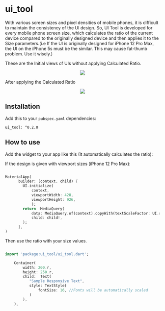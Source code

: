 # ui_tool

With various screen sizes and pixel densities of mobile phones, it is difficult to maintain the consistency of the UI design. So, UI Tool is developed for every mobile phone screen size, which calculates the ratio of the current device compared to the originally designed device and then applies it to the Size parameters.(i.e If the UI is originally designed for iPhone 12 Pro Max, the UI on the iPhone 5s must be the similar. This may cause fat-thumb problem. Use it wisely.)


These are the Initial views of UIs without applying Calculated Ratio.
<p align='center'>
    <img src="./resources/before.png" />
</p>

After applying the Calculated Ratio
<p align='center'>
    <img src="./resources/after.png" />
</p>


## Installation

Add this to your `pubspec.yaml` dependencies:

```
ui_tool: ^0.2.0
```

## How to use

Add the widget to your app like this (It automatically calculates the ratio):

If the design is given with viewport sizes (iPhone 12 Pro Max):

```dart

MaterialApp(
      builder: (context, child) {
        UI.initialize(
            context,
            viewportWidth: 428,
            viewportHeight: 926,
            );
        return  MediaQuery(
            data: MediaQuery.of(context).copyWith(textScaleFactor: UI.ratio),
            child: child!,
        );
      },
)

```


Then use the ratio with your size values.

```dart

import 'package:ui_tool/ui_tool.dart';

    Container(      
        width: 200.r,
        height: 250.r,
        child:  Text(
           "Sample Responsive Text",
           style: TextStyle(
               fontSize: 16, //Fonts will be automatically scaled
           )
        ),
    ),

```
